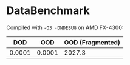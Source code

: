 # DataBenchmark

Compiled with `-O3 -DNDEBUG` on AMD FX-4300:

| DOD    | OOD    | OOD (Fragmented) |
|--------|--------|------------------|
| 0.0001 | 0.0001 | 2027.3           |
